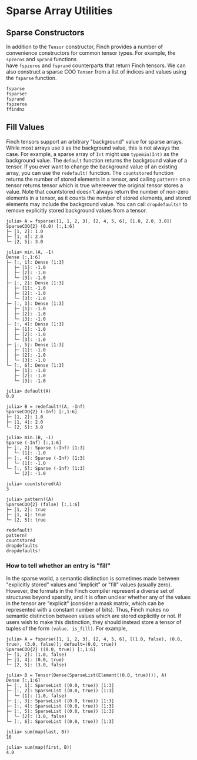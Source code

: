 # Sparse Array Utilities

## Sparse Constructors

In addition to the `Tensor` constructor, Finch provides a number of convenience
constructors for common tensor types. For example, the `spzeros` and `sprand` functions   
have `fspzeros` and `fsprand` counterparts that return Finch tensors. We can also construct
a sparse COO `Tensor` from a list of indices and values using the `fsparse` function.

```@docs
fsparse
fsparse!
fsprand
fspzeros
ffindnz
```

## Fill Values

Finch tensors support an arbitrary "background" value for sparse arrays. While most arrays use `0` as the background value, this is not always the case. For example, a sparse array of `Int` might use `typemin(Int)` as the background value. The `default` function returns the background value of a tensor. If you ever want to change the background value of an existing array, you can use the `redefault!` function. The `countstored` function returns the number of stored elements in a tensor, and calling `pattern!` on a tensor returns tensor which is true whereever the original tensor stores a value. Note that countstored doesn't always return the number of non-zero elements in a tensor, as it counts the number of stored elements, and stored elements may include the background value. You can call `dropdefaults!` to remove explicitly stored background values from a tensor.

```jldoctest example1; setup = :(using Finch)
julia> A = fsparse([1, 1, 2, 3], [2, 4, 5, 6], [1.0, 2.0, 3.0])
SparseCOO{2} (0.0) [:,1:6]
├─ [1, 2]: 1.0
├─ [1, 4]: 2.0
└─ [2, 5]: 3.0

julia> min.(A, -1)
Dense [:,1:6]
├─ [:, 1]: Dense [1:3]
│  ├─ [1]: -1.0
│  ├─ [2]: -1.0
│  └─ [3]: -1.0
├─ [:, 2]: Dense [1:3]
│  ├─ [1]: -1.0
│  ├─ [2]: -1.0
│  └─ [3]: -1.0
├─ [:, 3]: Dense [1:3]
│  ├─ [1]: -1.0
│  ├─ [2]: -1.0
│  └─ [3]: -1.0
├─ [:, 4]: Dense [1:3]
│  ├─ [1]: -1.0
│  ├─ [2]: -1.0
│  └─ [3]: -1.0
├─ [:, 5]: Dense [1:3]
│  ├─ [1]: -1.0
│  ├─ [2]: -1.0
│  └─ [3]: -1.0
└─ [:, 6]: Dense [1:3]
   ├─ [1]: -1.0
   ├─ [2]: -1.0
   └─ [3]: -1.0

julia> default(A)
0.0

julia> B = redefault!(A, -Inf)
SparseCOO{2} (-Inf) [:,1:6]
├─ [1, 2]: 1.0
├─ [1, 4]: 2.0
└─ [2, 5]: 3.0

julia> min.(B, -1)
Sparse (-Inf) [:,1:6]
├─ [:, 2]: Sparse (-Inf) [1:3]
│  └─ [1]: -1.0
├─ [:, 4]: Sparse (-Inf) [1:3]
│  └─ [1]: -1.0
└─ [:, 5]: Sparse (-Inf) [1:3]
   └─ [2]: -1.0

julia> countstored(A)
3

julia> pattern!(A)
SparseCOO{2} (false) [:,1:6]
├─ [1, 2]: true
├─ [1, 4]: true
└─ [2, 5]: true

```

```@docs
redefault!
pattern!
countstored
dropdefaults
dropdefaults!
```

### How to tell whether an entry is "fill"

In the sparse world, a semantic distinction is sometimes made between
"explicitly stored" values and "implicit" or "fill" values (usually zero).
However, the formats in the Finch compiler represent a diverse set of structures
beyond sparsity, and it is often unclear whether any of the values in the tensor
are "explicit" (consider a mask matrix, which can be represented with a constant
number of bits). Thus, Finch makes no semantic distinction between values which
are stored explicitly or not. If users wish to make this distinction, they should
instead store a tensor of tuples of the form `(value, is_fill)`. For example,

```jldoctest example3; setup = :(using Finch)
julia> A = fsparse([1, 1, 2, 3], [2, 4, 5, 6], [(1.0, false), (0.0, true), (3.0, false)]; default=(0.0, true))
SparseCOO{2} ((0.0, true)) [:,1:6]
├─ [1, 2]: (1.0, false)
├─ [1, 4]: (0.0, true)
└─ [2, 5]: (3.0, false)

julia> B = Tensor(Dense(SparseList(Element((0.0, true)))), A)
Dense [:,1:6]
├─ [:, 1]: SparseList ((0.0, true)) [1:3]
├─ [:, 2]: SparseList ((0.0, true)) [1:3]
│  └─ [1]: (1.0, false)
├─ [:, 3]: SparseList ((0.0, true)) [1:3]
├─ [:, 4]: SparseList ((0.0, true)) [1:3]
├─ [:, 5]: SparseList ((0.0, true)) [1:3]
│  └─ [2]: (3.0, false)
└─ [:, 6]: SparseList ((0.0, true)) [1:3]

julia> sum(map(last, B))
16

julia> sum(map(first, B))
4.0

```